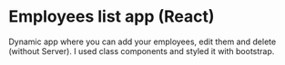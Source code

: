 # Employees list app (React)

Dynamic app where you can add your employees, edit them and delete (without Server). I used class components and styled it with bootstrap.
